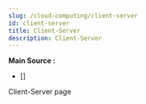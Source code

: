 ```yaml
---
slug: /cloud-computing/client-server
id: client-server
title: Client-Server
description: Client-Server
---
```


**Main Source :**

- [] 

Client-Server page
